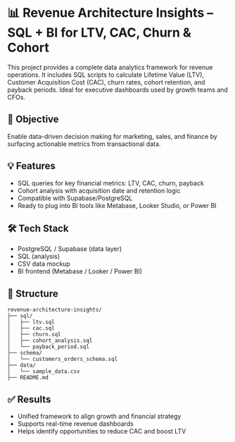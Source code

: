 # 📊 Revenue Architecture Insights – SQL + BI for LTV, CAC, Churn & Cohort

This project provides a complete data analytics framework for revenue operations. It includes SQL scripts to calculate Lifetime Value (LTV), Customer Acquisition Cost (CAC), churn rates, cohort retention, and payback periods. Ideal for executive dashboards used by growth teams and CFOs.

## 🎯 Objective
Enable data-driven decision making for marketing, sales, and finance by surfacing actionable metrics from transactional data.

## 💡 Features
- SQL queries for key financial metrics: LTV, CAC, churn, payback
- Cohort analysis with acquisition date and retention logic
- Compatible with Supabase/PostgreSQL
- Ready to plug into BI tools like Metabase, Looker Studio, or Power BI

## 🛠 Tech Stack
- PostgreSQL / Supabase (data layer)
- SQL (analysis)
- CSV data mockup
- BI frontend (Metabase / Looker / Power BI)

## 📁 Structure
```
revenue-architecture-insights/
├── sql/
│   ├── ltv.sql
│   ├── cac.sql
│   ├── churn.sql
│   ├── cohort_analysis.sql
│   └── payback_period.sql
├── schema/
│   └── customers_orders_schema.sql
├── data/
│   └── sample_data.csv
├── README.md
```

## ✅ Results
- Unified framework to align growth and financial strategy
- Supports real-time revenue dashboards
- Helps identify opportunities to reduce CAC and boost LTV
